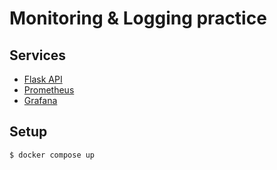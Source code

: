 # Monitoring & Logging practice

## Services

* [Flask API](http://localhost:8000)
* [Prometheus](http://localhost:9090)
* [Grafana](http://localhost:3000)

## Setup

```bash
$ docker compose up
```

